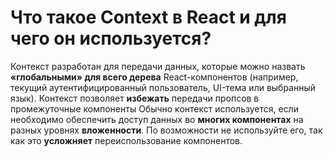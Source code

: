 Что такое Context в React и для чего он используется?
=====================

Контекст разработан для передачи данных, которые можно назвать **«глобальными» для всего дерева** React-компонентов (например, текущий аутентифицированный пользователь, UI-тема или выбранный язык).
Контекст позволяет **избежать** передачи пропсов в промежуточные компоненты
Обычно контекст используется, если необходимо обеспечить доступ данных во **многих компонентах** на разных уровнях **вложенности**. По возможности не используйте его, так как это **усложняет** переиспользование компонентов.
